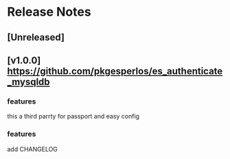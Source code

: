 # Release Notes

## [Unreleased]

## [v1.0.0] https://github.com/pkgesperlos/es_authenticate_mysqldb

### features

this a third parrty for passport and easy config 


### features

add CHANGELOG

